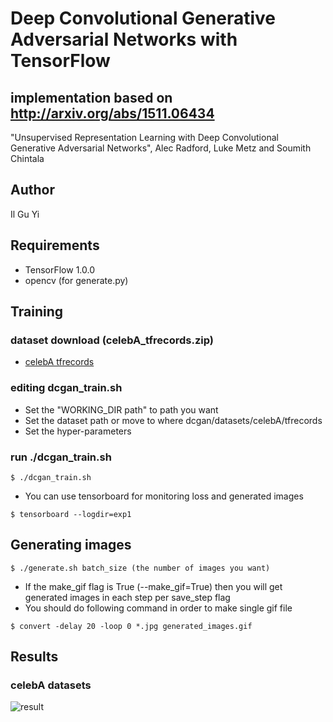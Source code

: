 # Deep Convolutional Generative Adversarial Networks with TensorFlow
##  implementation based on http://arxiv.org/abs/1511.06434
  "Unsupervised Representation Learning with
  Deep Convolutional Generative Adversarial Networks",
  Alec Radford, Luke Metz and Soumith Chintala

## Author
  Il Gu Yi

## Requirements
* TensorFlow 1.0.0
* opencv (for generate.py)

## Training
### dataset download (celebA_tfrecords.zip)
* [celebA tfrecords](https://www.dropbox.com/s/vd0nuybgvo9uvx0/celebA_tfrecords.zip?dl=1)
    
### editing dcgan_train.sh
* Set the "WORKING_DIR path" to path you want
* Set the dataset path or move to where dcgan/datasets/celebA/tfrecords
* Set the hyper-parameters

### run ./dcgan_train.sh
```shell
$ ./dcgan_train.sh
```
* You can use tensorboard for monitoring loss and generated images
```shell
$ tensorboard --logdir=exp1
```

## Generating images
```shell
$ ./generate.sh batch_size (the number of images you want)
```
* If the make_gif flag is True (--make_gif=True) then you will get generated images
in each step per save_step flag
* You should do following command in order to make single gif file
```shell
$ convert -delay 20 -loop 0 *.jpg generated_images.gif
```

## Results
### celebA datasets
![result](results/generated_images.gif)

